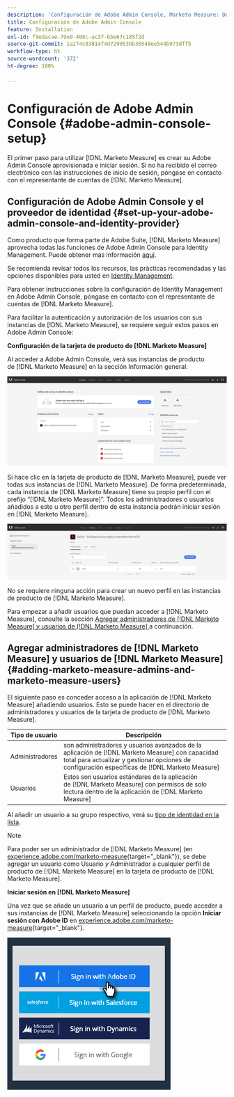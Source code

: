 ```yaml
---
description: 'Configuración de Adobe Admin Console, Marketo Measure: Documentación del producto'
title: Configuración de Adobe Admin Console
feature: Installation
exl-id: f9edacae-79e0-408c-ac37-bbe67c185f2d
source-git-commit: 1a274c83814f4d729053bb36548ee544b973dff5
workflow-type: ht
source-wordcount: '372'
ht-degree: 100%

---
```


# Configuración de Adobe Admin Console {#adobe-admin-console-setup}

El primer paso para utilizar [!DNL Marketo Measure] es crear su Adobe Admin Console aprovisionada e iniciar sesión. Si no ha recibido el correo electrónico con las instrucciones de inicio de sesión, póngase en contacto con el representante de cuentas de [!DNL Marketo Measure].

## Configuración de Adobe Admin Console y el proveedor de identidad {#set-up-your-adobe-admin-console-and-identity-provider}

Como producto que forma parte de Adobe Suite, [!DNL Marketo Measure] aprovecha todas las funciones de Adobe Admin Console para Identity Management. Puede obtener más información [aquí](https://helpx.adobe.com/es/enterprise/using/admin-console.html).

Se recomienda revisar todos los recursos, las prácticas recomendadas y las opciones disponibles para usted en [Identity Management](https://helpx.adobe.com/es/enterprise/using/set-up-identity.html).

Para obtener instrucciones sobre la configuración de Identity Management en Adobe Admin Console, póngase en contacto con el representante de cuentas de [!DNL Marketo Measure].

Para facilitar la autenticación y autorización de los usuarios con sus instancias de [!DNL Marketo Measure], se requiere seguir estos pasos en Adobe Admin Console:

**Configuración de la tarjeta de producto de [!DNL Marketo Measure]**

Al acceder a Adobe Admin Console, verá sus instancias de producto de [!DNL Marketo Measure] en la sección Información general.

![](assets/adobe-admin-console-setup-1.png)

Si hace clic en la tarjeta de producto de [!DNL Marketo Measure], puede ver todas sus instancias de [!DNL Marketo Measure]. De forma predeterminada, cada instancia de [!DNL Marketo Measure] tiene su propio perfil con el prefijo “[!DNL Marketo Measure]”. Todos los administradores o usuarios añadidos a este u otro perfil dentro de esta instancia podrán iniciar sesión en [!DNL Marketo Measure].

![](assets/adobe-admin-console-setup-2.png)

No se requiere ninguna acción para crear un nuevo perfil en las instancias de producto de [!DNL Marketo Measure].

Para empezar a añadir usuarios que puedan acceder a [!DNL Marketo Measure], consulte la sección [Agregar administradores de  [!DNL Marketo Measure]  y usuarios de  [!DNL Marketo Measure] ](#adding-marketo-measure-admins-and-marketo-measure-users) a continuación.

## Agregar administradores de [!DNL Marketo Measure] y usuarios de [!DNL Marketo Measure] {#adding-marketo-measure-admins-and-marketo-measure-users}

El siguiente paso es conceder acceso a la aplicación de [!DNL Marketo Measure] añadiendo usuarios. Esto se puede hacer en el directorio de administradores y usuarios de la tarjeta de producto de [!DNL Marketo Measure].

| Tipo de usuario | Descripción |
|---|---|
| Administradores | son administradores y usuarios avanzados de la aplicación de [!DNL Marketo Measure] con capacidad total para actualizar y gestionar opciones de configuración específicas de [!DNL Marketo Measure] |
| Usuarios | Estos son usuarios estándares de la aplicación de [!DNL Marketo Measure] con permisos de solo lectura dentro de la aplicación de [!DNL Marketo Measure] |

Al añadir un usuario a su grupo respectivo, verá su [tipo de identidad en la lista](https://helpx.adobe.com/es/enterprise/using/set-up-identity.html).

>[!NOTE]
>
>Para poder ser un administrador de [!DNL Marketo Measure] (en [experience.adobe.com/marketo-measure](https://experience.adobe.com/marketo-measure){target="_blank"}), se debe agregar un usuario como Usuario _y_ Administrador a cualquier perfil de producto de [!DNL Marketo Measure] en la tarjeta de producto de [!DNL Marketo Measure].

**Iniciar sesión en [!DNL Marketo Measure]**

Una vez que se añade un usuario a un perfil de producto, puede acceder a sus instancias de [!DNL Marketo Measure] seleccionando la opción **Iniciar sesión con Adobe ID** en [experience.adobe.com/marketo-measure](https://experience.adobe.com/marketo-measure){target="_blank"}.

![](assets/adobe-admin-console-setup-3.png)
